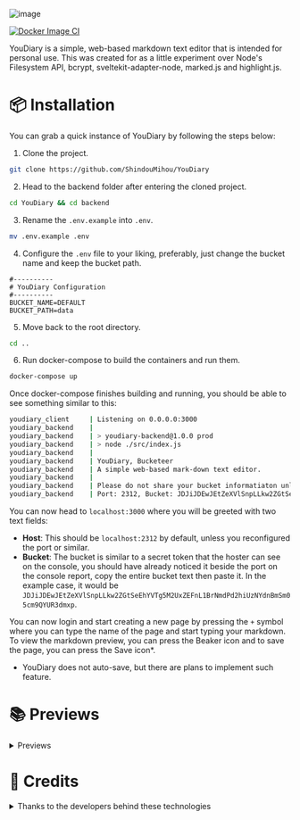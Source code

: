 ![image](https://user-images.githubusercontent.com/69381903/157641361-d49cbd79-b59f-4c6f-8814-79cdf11acace.png)

[![Docker Image CI](https://github.com/ShindouMihou/YouDiary/actions/workflows/docker-image.yml/badge.svg)](https://github.com/ShindouMihou/YouDiary/actions/workflows/docker-image.yml)


YouDiary is a simple, web-based markdown text editor that is intended for personal use. This was created for as a little experiment over Node's Filesystem API, bcrypt, sveltekit-adapter-node, marked.js and highlight.js.

# 📦 Installation
You can grab a quick instance of YouDiary by following the steps below:
1. Clone the project.
```bash
git clone https://github.com/ShindouMihou/YouDiary
```
2. Head to the backend folder after entering the cloned project.
```bash
cd YouDiary && cd backend
```
3. Rename the `.env.example` into `.env`.
```bash
mv .env.example .env
```
4. Configure the `.env` file to your liking, preferably, just change the bucket name and keep the bucket path.
```env
#----------
# YouDiary Configuration
#----------
BUCKET_NAME=DEFAULT
BUCKET_PATH=data
```
5. Move back to the root directory.
```bash
cd ..
```
6. Run docker-compose to build the containers and run them.
```bash
docker-compose up
```

Once docker-compose finishes building and running, you should be able to see something similar to this:
```bash
youdiary_client     | Listening on 0.0.0.0:3000
youdiary_backend    | 
youdiary_backend    | > youdiary-backend@1.0.0 prod
youdiary_backend    | > node ./src/index.js
youdiary_backend    | 
youdiary_backend    | YouDiary, Bucketeer
youdiary_backend    | A simple web-based mark-down text editor.
youdiary_backend    | 
youdiary_backend    | Please do not share your bucket informatiaton unless you want others to access the data from the front-end.
youdiary_backend    | Port: 2312, Bucket: JDJiJDEwJEtZeXVlSnpLLkw2ZGtSeEhYVTg5M2UxZEFnL1BrNmdPd2hiUzNYdnBmSm05cm9QYUR3dmxp
```

You can now head to `localhost:3000` where you will be greeted with two text fields:
- **Host**: This should be `localhost:2312` by default, unless you reconfigured the port or similar.
- **Bucket**: The bucket is similar to a secret token that the hoster can see on the console, you should have already noticed it beside the port on the console report, copy the entire bucket text then paste it. In the example case, it would be `JDJiJDEwJEtZeXVlSnpLLkw2ZGtSeEhYVTg5M2UxZEFnL1BrNmdPd2hiUzNYdnBmSm05cm9QYUR3dmxp`.

You can now login and start creating a new page by pressing the `+` symbol where you can type the name of the page and start typing your markdown. To view the markdown preview, you can press the Beaker icon and to save the page, you can press the Save icon*.

* YouDiary does not auto-save, but there are plans to implement such feature.

# 📚 Previews
<details>
  <summary>Previews</summary>
  
![Login](https://user-images.githubusercontent.com/69381903/157629377-dd87eb52-4c41-48ce-a386-416d5fa86536.png)
![Create](https://user-images.githubusercontent.com/69381903/157629514-e54ef478-56c5-4882-b420-07b0a394f7fa.png)
![Editor](https://user-images.githubusercontent.com/69381903/157629612-ace6ac70-9ae7-4cfe-9f69-c7e0fcbf67b4.png)
![Preview](https://user-images.githubusercontent.com/69381903/157629688-4bea006e-5956-468d-a508-a56a3ea4a64e.png)
![Dashboard](https://user-images.githubusercontent.com/69381903/157629741-4ce417ab-0fc0-4743-bcc6-390a2eb989fc.png)
![Delete by TailwindUi](https://user-images.githubusercontent.com/69381903/157629767-28d08f1f-585c-4653-a50e-016118aca4d6.png)
  
</details>

# 🍮 Credits
<details>
  <summary>Thanks to the developers behind these technologies</summary>
  
- Tailwind CSS (tailwindcss.com)
- Sveltekit (kit.svelte.dev)
- Markdown Test File (github.com/mxstbr/markdown-test-file)
- Marked.js (marked.js.org)
- Highlight.js (highlightjs.org)
- HeroPatterns (heropatterns.com)
- Heroicons (heroicons.com)
- Docker (docker.com)
- Node.js (nodejs.org)
- Express.js (expressjs.com)
- Bcrypt (npmjs.com/package/bcrypt)
- And all the other dependencies that is working behind the scenes.
  
</details>

